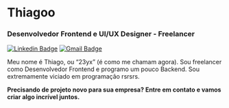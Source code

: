 # Thiagoo

### Desenvolvedor Frontend e UI/UX Designer - Freelancer

[![Linkedin Badge](https://img.shields.io/badge/-Iuri%20Silva-986DFF?style=flat-square&logo=Linkedin&logoColor=white&link=https://www.linkedin.com/in/iuricode/)](https://www.linkedin.com/in/iuricode/) 
[![Gmail Badge](https://img.shields.io/badge/-iuricold99@gmail.com-986DFF?style=flat-square&logo=Gmail&logoColor=white&link=mailto:iuricold99@gmail.com)](mailto:iuricold99@gmail.com)

Meu nome é Thiago, ou “23yx” (é como me chamam agora). Sou freelancer como Desenvolvedor Frontend e programo um pouco Backend. Sou extremamente viciado em programação rsrsrs.

**Precisando de projeto novo para sua empresa? Entre em contato e vamos criar algo incrível juntos.**
